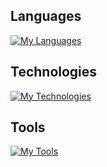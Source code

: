 ## Languages

[![My Languages](https://skillicons.dev/icons?i=html,css,sass,js)](https://skillicons.dev)

## Technologies

[![My Technologies](https://skillicons.dev/icons?i=react,linux)](https://skillicons.dev)

## Tools

[![My Tools](https://skillicons.dev/icons?i=figma,vscode,vim,neovim,docker,netlify,bash)](https://skillicons.dev)
